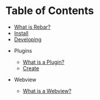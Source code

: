 # Table of Contents

-   [What is Rebar?](./index.md)
-   [Install](./install.md)
-   [Developing](./development.md)

*   Plugins

    -   [What is a Plugin?](./plugins/index.md)
    -   [Create](./plugins/create.md)

*   Webview

    -   [What is a Webview?](./webview/index.md)
